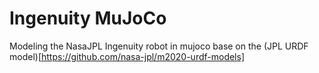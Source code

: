 # Ingenuity MuJoCo

Modeling the NasaJPL Ingenuity robot in mujoco base on the (JPL URDF model)[https://github.com/nasa-jpl/m2020-urdf-models]
